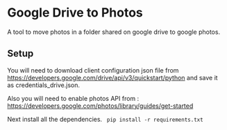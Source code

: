 # Google Drive to Photos

A tool to move photos in a folder shared on google drive to google photos. 

## Setup
You will need to download client configuration json file from https://developers.google.com/drive/api/v3/quickstart/python and save it as credentials_drive.json. 

Also you will need to enable photos API from : https://developers.google.com/photos/library/guides/get-started

Next  install all the dependencies.
``` pip install -r requirements.txt```



